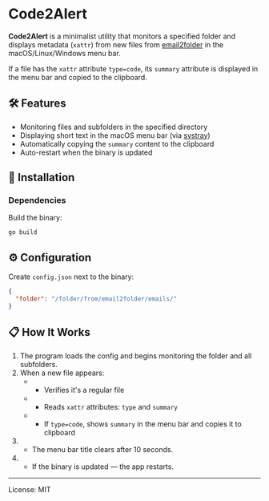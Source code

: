 # Code2Alert

**Code2Alert** is a minimalist utility that monitors a specified folder and displays metadata (`xattr`) from new files from [email2folder](https://github.com/svanichkin/Email2Folder) in the macOS/Linux/Windows menu bar.

If a file has the `xattr` attribute `type=code`, its `summary` attribute is displayed in the menu bar and copied to the clipboard.

## 🛠 Features

- Monitoring files and subfolders in the specified directory
- Displaying short text in the macOS menu bar (via [systray](https://github.com/getlantern/systray))
- Automatically copying the `summary` content to the clipboard
- Auto-restart when the binary is updated

## 🔧 Installation

### Dependencies

Build the binary:

```bash
go build
```

## ⚙️ Configuration

Create `config.json` next to the binary:

```json
{
  "folder": "/folder/from/email2folder/emails/"
}
```

## 📋 How It Works

1. The program loads the config and begins monitoring the folder and all subfolders.
2. When a new file appears:
   - - Verifies it's a regular file
   - - Reads `xattr` attributes: `type` and `summary`
   - - If `type=code`, shows `summary` in the menu bar and copies it to clipboard
3. - The menu bar title clears after 10 seconds.
4. - If the binary is updated — the app restarts.

---

License: MIT
